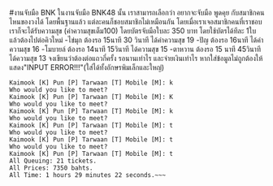 #งานจับมือ BNK
    ในงานจับมือ BNK48 นั้น เราสามารถเลือกว่า อยากจะจับมือ พูดคุย กับสมาชิกคนไหนของวงได้ โดยพื้นฐานแล้ว
แต่ละคนก็ชอบสมาชิกไม่เหมือนกัน โดยเมื่อเราเจอสมาชิกคนที่เราชอบเราก็จะได้รับความสุข (ค่าความสุขเต็ม100)
โดยบัตรจับมือใบละ 350 บาท โดยใช้บัตรได้ทีละ 1ใบ แล้วต้องไปต่อคิวใหม่
    -ไข่มุก ต้องรอ 15นาที 30 วินาที ได้ค่าความสุข 19
    -ปัญ ต้องรอ 16นาที ได้ค่าความสุข 16
    -โมบายล์ ต้องรอ 14นาที 15วินาที ได้ความสุข 15
    -ตาหวาน ต้องรอ 15 นาที 45วินาที ได้ความสุข 13
จงเขียนว่าต้องต่อแถวกี่ครั้ง รอนานเท่าไร และจ่ายเงินเท่าไร หากใส่ข้อมูลไม่ถูกต้องให้แสดง"INPUT ERROR!!!"(ใส่ได้ทั้งอักษรพิมเล็กและใหญ่)

~~~Who would you like to meet?
Kaimook [K] Pun [P] Tarwaan [T] Mobile [M]: k
Who would you like to meet?
Kaimook [K] Pun [P] Tarwaan [T] Mobile [M]: K
Who would you like to meet?
Kaimook [K] Pun [P] Tarwaan [T] Mobile [M]: k
Who would you like to meet?
Kaimook [K] Pun [P] Tarwaan [T] Mobile [M]: t
Who would you like to meet?
Kaimook [K] Pun [P] Tarwaan [T] Mobile [M]: t
Who would you like to meet?
Kaimook [K] Pun [P] Tarwaan [T] Mobile [M]: t
All Queuing: 21 tickets.
All Prices: 7350 bahts.
All Time: 1 hours 29 minutes 22 seconds.~~~